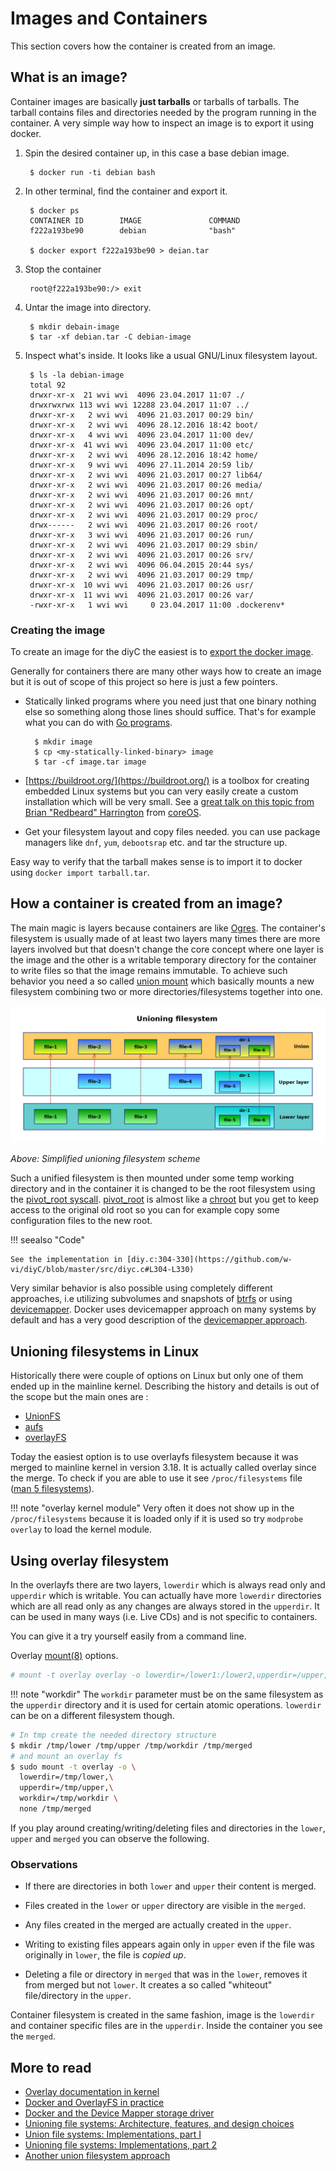 # Images and Containers

This section covers how the container is created from an image.

## What is an image?

Container images are basically **just tarballs** or tarballs of
tarballs. The tarball contains files and directories needed by the
program running in the container. A very simple way
how to inspect an image is to export it using docker.

1. Spin the desired container up, in this case a base debian image.

        $ docker run -ti debian bash


2. In other terminal, find the container and export it.

        $ docker ps
        CONTAINER ID        IMAGE               COMMAND
        f222a193be90        debian              "bash"

        $ docker export f222a193be90 > deian.tar

3. Stop the container


        root@f222a193be90:/> exit


4. Untar the image into directory.


        $ mkdir debain-image
        $ tar -xf debian.tar -C debian-image


5. Inspect what's inside. It looks like a usual GNU/Linux filesystem layout.


        $ ls -la debian-image
        total 92
        drwxr-xr-x  21 wvi wvi  4096 23.04.2017 11:07 ./
        drwxrwxrwx 113 wvi wvi 12288 23.04.2017 11:07 ../
        drwxr-xr-x   2 wvi wvi  4096 21.03.2017 00:29 bin/
        drwxr-xr-x   2 wvi wvi  4096 28.12.2016 18:42 boot/
        drwxr-xr-x   4 wvi wvi  4096 23.04.2017 11:00 dev/
        drwxr-xr-x  41 wvi wvi  4096 23.04.2017 11:00 etc/
        drwxr-xr-x   2 wvi wvi  4096 28.12.2016 18:42 home/
        drwxr-xr-x   9 wvi wvi  4096 27.11.2014 20:59 lib/
        drwxr-xr-x   2 wvi wvi  4096 21.03.2017 00:27 lib64/
        drwxr-xr-x   2 wvi wvi  4096 21.03.2017 00:26 media/
        drwxr-xr-x   2 wvi wvi  4096 21.03.2017 00:26 mnt/
        drwxr-xr-x   2 wvi wvi  4096 21.03.2017 00:26 opt/
        drwxr-xr-x   2 wvi wvi  4096 21.03.2017 00:29 proc/
        drwx------   2 wvi wvi  4096 21.03.2017 00:26 root/
        drwxr-xr-x   3 wvi wvi  4096 21.03.2017 00:26 run/
        drwxr-xr-x   2 wvi wvi  4096 21.03.2017 00:29 sbin/
        drwxr-xr-x   2 wvi wvi  4096 21.03.2017 00:26 srv/
        drwxr-xr-x   2 wvi wvi  4096 06.04.2015 20:44 sys/
        drwxr-xr-x   2 wvi wvi  4096 21.03.2017 00:29 tmp/
        drwxr-xr-x  10 wvi wvi  4096 21.03.2017 00:26 usr/
        drwxr-xr-x  11 wvi wvi  4096 21.03.2017 00:26 var/
        -rwxr-xr-x   1 wvi wvi     0 23.04.2017 11:00 .dockerenv*
   


### Creating the image

To create an image for the diyC the easiest is to [export the docker
image](diyc/usage.md#example-get-a-container-running).

Generally for containers there are many other ways how to create an
image but it is out of scope of this project so here is just a few
pointers.

- Statically linked programs where you need just that one binary
  nothing else so something along those lines should suffice. That's
  for example what you can do with [Go programs](https://golang.org/).
  
        $ mkdir image
        $ cp <my-statically-linked-binary> image
        $ tar -cf image.tar image


- [https://buildroot.org/](https://buildroot.org/) is a toolbox for
  creating embedded Linux systems but you can very easily create a
  custom installation which will be very small. See a
  [great talk on this topic from Brian "Redbeard" Harrington](https://youtu.be/gMpldbcMHuI?t=419) from
  [coreOS](https://coreos.com/).

  
- Get your filesystem layout and copy files needed. you can use
  package managers like `dnf`, `yum`, `debootsrap` etc. and tar the
  structure up.


Easy way to verify that the tarball makes sense is to import it to docker
using `docker import tarball.tar`.


## How a container is created from an image?

The main magic is layers because containers are
like [Ogres](https://www.youtube.com/watch?v=_bMcXVe8zIs). The
container's filesystem is usually made of at least two layers many
times there are more layers involved but that doesn't change the core
concept where one layer is the image and the other is a writable
temporary directory for the container to write files so that the image
remains immutable. To achieve such behavior you need a so
called [union mount](https://en.wikipedia.org/wiki/Union_mount) which
basically mounts a new filesystem combining two or more
directories/filesystems together into one.


![Unioning filesystem simplified](img/unionfs.png)

*Above: Simplified unioning filesystem scheme*

Such a unified filesystem is then mounted under some temp working directory
and in the container it is changed to be the root
filesystem using the
[pivot_root syscall](http://man7.org/linux/man-pages/man2/pivot_root.2.html).
[pivot_root](http://man7.org/linux/man-pages/man2/pivot_root.2.html)
is almost like
a [chroot](http://man7.org/linux/man-pages/man2/chroot.2.html) but you
get to keep access to the original old root so you can for example
copy some configuration files to the new root.

!!! seealso "Code"

    See the implementation in [diy.c:304-330](https://github.com/w-vi/diyC/blob/master/src/diyc.c#L304-L330)

Very similar behavior is also possible using completely different
approaches, i.e utilizing subvolumes and snapshots
of [btrfs](https://en.wikipedia.org/wiki/Btrfs) or
using [devicemapper](https://en.wikipedia.org/wiki/Device_mapper). Docker
uses devicemapper approach on many systems by default and has a very
good description of the 
[devicemapper approach](https://docs.docker.com/engine/userguide/storagedriver/device-mapper-driver/).


## Unioning filesystems in Linux

Historically there were couple of options on Linux but only one of
them ended up in the mainline kernel. Describing the history and
details is out of the scope but the main ones are :

- [UnionFS](http://unionfs.filesystems.org/)
- [aufs](http://aufs.sourceforge.net/)
- [overlayFS](https://www.kernel.org/doc/Documentation/filesystems/overlayfs.txt)

Today the easiest option is to use overlayfs filesystem because it
was merged to mainline kernel in version 3.18. It is actually called
overlay since the merge. To check if you are able to use it see
`/proc/filesystems` file ([man 5 filesystems](http://man7.org/linux/man-pages/man5/fs.5.html)).

!!! note "overlay kernel module" 
    Very often it does not show up in the `/proc/filesystems` because
    it is loaded only if it is used so try `modprobe overlay` to load the kernel module.


## Using overlay filesystem

In the overlayfs there are two layers, `lowerdir` which is
always read only and `upperdir` which is writable. You can actually have
more `lowerdir` directories which are all read only as any changes are
always stored in the `upperdir`. It can be used in many ways
(i.e. Live CDs) and is not specific to containers.

You can give it a try yourself easily from a command line.


Overlay [mount(8)](http://man7.org/linux/man-pages/man8/mount.8.html) options.
```bash
# mount -t overlay overlay -o lowerdir=/lower1:/lower2,upperdir=/upper,workdir=/work /merged
```

!!! note "workdir"
    The `workdir` parameter must be on the same filesystem as the
    `upperdir` directory and it is used for certain atomic
    operations. `lowerdir` can be on a different filesystem though.


```bash 
# In tmp create the needed directory structure
$ mkdir /tmp/lower /tmp/upper /tmp/workdir /tmp/merged
# and mount an overlay fs
$ sudo mount -t overlay -o \
  lowerdir=/tmp/lower,\
  upperdir=/tmp/upper,\
  workdir=/tmp/workdir \
  none /tmp/merged
```

If you play around creating/writing/deleting files and directories in
the `lower`, `upper` and  `merged` you can observe the following.

### Observations

- If there are directories in both `lower` and `upper` their content
  is merged.
  
- Files created in the `lower` or `upper` directory are visible in the
  `merged`.
  
- Any files created in the merged are actually created in the `upper`.

- Writing to existing files appears again only in `upper` even if the
  file was originally in `lower`, the file is *copied up*.
  
- Deleting a file or directory in `merged` that was in the `lower`,
  removes it from merged but not `lower`. It creates a so called
  "whiteout" file/directory in the `upper`.


Container filesystem is created in the same fashion, image is the
`lowerdir` and container specific files are in the `upperdir`. Inside the
container you see the `merged`.


## More to read

- [Overlay documentation in kernel](https://www.kernel.org/doc/Documentation/filesystems/overlayfs.txt)
- [Docker and OverlayFS in practice](https://docs.docker.com/engine/userguide/storagedriver/overlayfs-driver/)
- [Docker and the Device Mapper storage driver](https://docs.docker.com/engine/userguide/storagedriver/device-mapper-driver/)
- [Unioning file systems: Architecture, features, and design choices](https://lwn.net/Articles/324291/)
- [Union file systems: Implementations, part I](https://lwn.net/Articles/325369/)
- [Unioning file systems: Implementations, part 2](https://lwn.net/Articles/327738/)
- [Another union filesystem approach](https://lwn.net/Articles/403012/)
  
